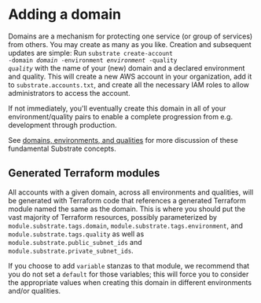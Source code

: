 # Adding a domain

Domains are a mechanism for protecting one service (or group of services) from others. You may create as many as you like. Creation and subsequent updates are simple: Run <code>substrate create-account -domain <em>domain</em> -environment <em>environment</em> -quality <em>quality</em></code> with the name of your (new) domain and a declared environment and quality. This will create a new AWS account in your organization, add it to `substrate.accounts.txt`, and create all the necessary IAM roles to allow administrators to access the account.

If not immediately, you'll eventually create this domain in all of your environment/quality pairs to enable a complete progression from e.g. development through production.

See [domains, environments, and qualities](../domains-environments-qualities/) for more discussion of these fundamental Substrate concepts.

## Generated Terraform modules

All accounts with a given domain, across all environments and qualities, will be generated with Terraform code that references a generated Terraform module named the same as the domain. This is where you should put the vast majority of Terraform resources, possibly parameterized by `module.substrate.tags.domain`, `module.substrate.tags.environment`, and `module.substrate.tags.quality` as well as `module.substrate.public_subnet_ids` and `module.substrate.private_subnet_ids`.

If you choose to add `variable` stanzas to that module, we recommend that you do not set a `default` for those variables; this will force you to consider the appropriate values when creating this domain in different environments and/or qualities.
